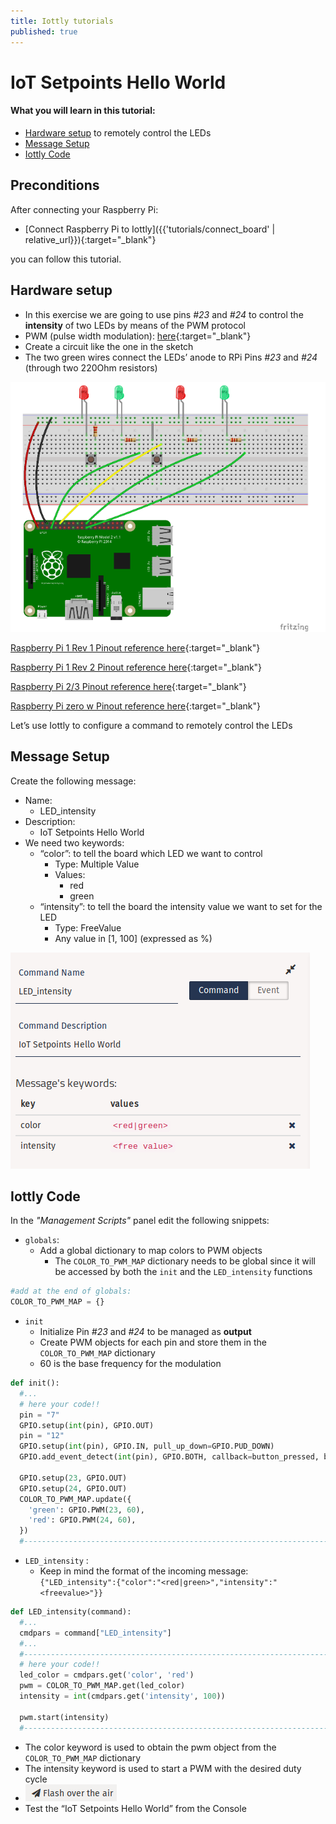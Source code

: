 ```yaml
---
title: Iottly tutorials
published: true
---
```


# IoT Setpoints Hello World

#### What you will learn in this tutorial:


- [Hardware setup](#hardware-setup) to remotely control the LEDs
- [Message Setup](#message-setup)
- [Iottly Code](#iottly-code)

## Preconditions

After connecting your Raspberry Pi:
- [Connect Raspberry Pi to Iottly]({{'tutorials/connect_board' | relative_url}}){:target="_blank"}

you can follow this tutorial.



## Hardware setup

- In this exercise we are going to use pins *#23* and *#24* to control the **intensity** of two LEDs by means of the PWM protocol
- PWM (pulse width modulation): [here](https://it.wikipedia.org/wiki/Pulse-width_modulation){:target="_blank"}
- Create a circuit like the one in the sketch
- The two green wires connect the LEDs’ anode to RPi Pins *#23* and *#24* (through two 220Ohm resistors)


![Alt text](/images/hardware_set_up3.png)


[Raspberry Pi 1 Rev 1 Pinout reference here](http://www.hobbytronics.co.uk/image/data/tutorial/raspberry-pi/gpio-pinout.jpg){:target="_blank"}

[Raspberry Pi 1 Rev 2 Pinout reference here](http://www.hobbytronics.co.uk/image/data/tutorial/raspberry-pi/gpio-pinout-rev2.jpg){:target="_blank"}

[Raspberry Pi 2/3 Pinout reference here](http://www.jameco.com/Jameco/workshop/circuitnotes/raspberry_pi_circuit_note_fig2a.jpg){:target="_blank"}

[Raspberry Pi zero w Pinout reference here](http://othermod.com/wp-content/uploads/Raspberry-Pi-Model-Zero-Mini-PC.jpg){:target="_blank"}   



Let’s use Iottly to configure  a command to remotely control the LEDs


## Message Setup


Create the following message:
- Name:
  - LED_intensity
- Description:
    - IoT Setpoints Hello World
- We need two keywords:
    - “color”: to tell the board which LED we want to control
      - Type: Multiple Value
      - Values:
        - red
        - green
    - “intensity”: to tell the board the intensity value we want to set for the LED
      - Type: FreeValue
      - Any value in [1, 100] (expressed as %)


![Alt text](/images/iottly_message_setup2.png)


## Iottly Code


In the _"Management Scripts"_ panel edit the following snippets:
- ```globals```:
  - Add a global dictionary to map colors to PWM objects
    - The ```COLOR_TO_PWM_MAP``` dictionary needs to be global since it will be accessed by both the ```init``` and the ```LED_intensity``` functions

```python
#add at the end of globals:
COLOR_TO_PWM_MAP = {}
```    

- ```init```
  - Initialize Pin *#23* and *#24* to be managed as **output**
  - Create PWM objects for each pin and store them in the ```COLOR_TO_PWM_MAP``` dictionary
  - 60 is the base frequency for the modulation

```python
def init():
  #...
  # here your code!!
  pin = "7"
  GPIO.setup(int(pin), GPIO.OUT)
  pin = "12"
  GPIO.setup(int(pin), GPIO.IN, pull_up_down=GPIO.PUD_DOWN)
  GPIO.add_event_detect(int(pin), GPIO.BOTH, callback=button_pressed, bouncetime=200)

  GPIO.setup(23, GPIO.OUT)
  GPIO.setup(24, GPIO.OUT)  
  COLOR_TO_PWM_MAP.update({
    'green': GPIO.PWM(23, 60),
    'red': GPIO.PWM(24, 60),
  })    
  #-----------------------------------------------------------------------------#
```

- ```LED_intensity``` :
  - Keep in mind the format of the incoming message:
    ```{"LED_intensity":{"color":"<red|green>","intensity":"<freevalue>"}}```

```python
def LED_intensity(command):
  #...
  cmdpars = command["LED_intensity"]
  #...
  #-----------------------------------------------------------------------------#
  # here your code!!
  led_color = cmdpars.get('color', 'red')
  pwm = COLOR_TO_PWM_MAP.get(led_color)
  intensity = int(cmdpars.get('intensity', 100))

  pwm.start(intensity)
  #-----------------------------------------------------------------------------#

```


  - The color keyword is used to obtain the pwm object from the ```COLOR_TO_PWM_MAP``` dictionary
  - The intensity keyword is used to start a PWM with the desired duty cycle
- ![Alt text](/images/flash_botton.png)   
- Test the “IoT Setpoints Hello World” from the Console
